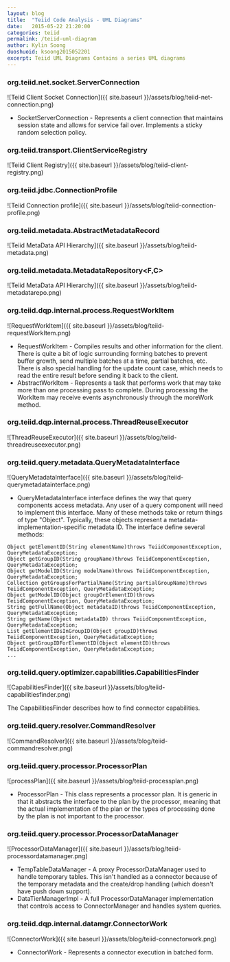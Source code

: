 ```yaml
---
layout: blog
title:  "Teiid Code Analysis - UML Diagrams"
date:   2015-05-22 21:20:00
categories: teiid
permalink: /teiid-uml-diagram
author: Kylin Soong
duoshuoid: ksoong2015052201
excerpt: Teiid UML Diagrams Contains a series UML diagrams
---
```


### org.teiid.net.socket.ServerConnection

![Teiid Client Socket Connection]({{ site.baseurl }}/assets/blog/teiid-net-connection.png)

* SocketServerConnection - Represents a client connection that maintains session state and allows for service fail over. Implements a sticky random selection policy.

### org.teiid.transport.ClientServiceRegistry

![Teiid Client Registry]({{ site.baseurl }}/assets/blog/teiid-client-registry.png)

### org.teiid.jdbc.ConnectionProfile

![Teiid Connection profile]({{ site.baseurl }}/assets/blog/teiid-connection-profile.png)

### org.teiid.metadata.AbstractMetadataRecord

![Teiid MetaData API Hierarchy]({{ site.baseurl }}/assets/blog/teiid-metadata.png)

### org.teiid.metadata.MetadataRepository<F,C>

![Teiid MetaData API Hierarchy]({{ site.baseurl }}/assets/blog/teiid-metadatarepo.png)

### org.teiid.dqp.internal.process.RequestWorkItem

![RequestWorkItem]({{ site.baseurl }}/assets/blog/teiid-requestWorkItem.png)

* RequestWorkItem - Compiles results and other information for the client.  There is quite a bit of logic surrounding forming batches to prevent buffer growth, send multiple batches at a time, partial batches, etc.  There is also special handling for the update count case, which needs to read the entire result before sending it back to the client.
* AbstractWorkItem - Represents a task that performs work that may take more than one processing pass to complete. During processing the WorkItem may receive events asynchronously through the moreWork method.

### org.teiid.dqp.internal.process.ThreadReuseExecutor

![ThreadReuseExecutor]({{ site.baseurl }}/assets/blog/teiid-threadreuseexecutor.png)

### org.teiid.query.metadata.QueryMetadataInterface

![QueryMetadataInterface]({{ site.baseurl }}/assets/blog/teiid-querymetadatainterface.png)

* QueryMetadataInterface interface defines the way that query components access metadata. Any user of a query component will need to implement this interface. Many  of these methods take or return things of type "Object". Typically, these objects represent a metadata-implementation-specific metadata ID. The interface define several methods:

~~~
Object getElementID(String elementName)throws TeiidComponentException, QueryMetadataException;
Object getGroupID(String groupName)throws TeiidComponentException, QueryMetadataException;
Object getModelID(String modelName)throws TeiidComponentException, QueryMetadataException;
Collection getGroupsForPartialName(String partialGroupName)throws TeiidComponentException, QueryMetadataException;
Object getModelID(Object groupOrElementID)throws TeiidComponentException, QueryMetadataException;
String getFullName(Object metadataID)throws TeiidComponentException, QueryMetadataException;
String getName(Object metadataID) throws TeiidComponentException, QueryMetadataException;
List getElementIDsInGroupID(Object groupID)throws TeiidComponentException, QueryMetadataException;
Object getGroupIDForElementID(Object elementID)throws TeiidComponentException, QueryMetadataException;
...
~~~

### org.teiid.query.optimizer.capabilities.CapabilitiesFinder

![CapabilitiesFinder]({{ site.baseurl }}/assets/blog/teiid-capabilitiesfinder.png)

The CapabilitiesFinder describes how to find connector capabilities.

### org.teiid.query.resolver.CommandResolver

![CommandResolver]({{ site.baseurl }}/assets/blog/teiid-commandresolver.png)

### org.teiid.query.processor.ProcessorPlan

![processPlan]({{ site.baseurl }}/assets/blog/teiid-processplan.png)

* ProcessorPlan - This class represents a processor plan. It is generic in that it abstracts the interface to the plan by the processor, meaning that the actual implementation of the plan or the types of processing done by the plan is not important to the processor. 

### org.teiid.query.processor.ProcessorDataManager

![ProcessorDataManager]({{ site.baseurl }}/assets/blog/teiid-processordatamanager.png)

* TempTableDataManager - A proxy ProcessorDataManager used to handle temporary tables. This isn't handled as a connector because of the temporary metadata and  the create/drop handling (which doesn't have push down support).
* DataTierManagerImpl - A full ProcessorDataManager implementation that controls access to ConnectorManager and handles system queries.

### org.teiid.dqp.internal.datamgr.ConnectorWork

![ConnectorWork]({{ site.baseurl }}/assets/blog/teiid-connectorwork.png)

* ConnectorWork - Represents a connector execution in batched form. 
